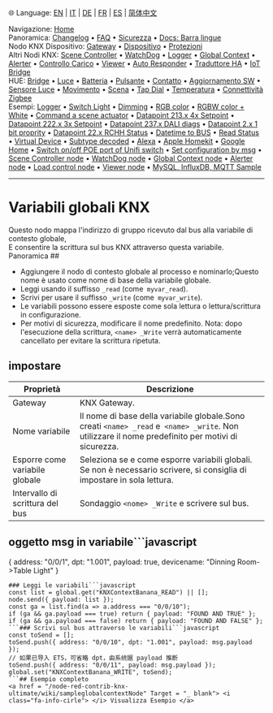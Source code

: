 🌐 Language: [EN](https://supergiovane.github.io/node-red-contrib-knx-ultimate/wiki/GlobalVariable) | [IT](https://supergiovane.github.io/node-red-contrib-knx-ultimate/wiki/it-GlobalVariable) | [DE](https://supergiovane.github.io/node-red-contrib-knx-ultimate/wiki/de-GlobalVariable) | [FR](https://supergiovane.github.io/node-red-contrib-knx-ultimate/wiki/fr-GlobalVariable) | [ES](https://supergiovane.github.io/node-red-contrib-knx-ultimate/wiki/es-GlobalVariable) | [简体中文](https://supergiovane.github.io/node-red-contrib-knx-ultimate/wiki/zh-CN-GlobalVariable)
<!-- NAV START -->
Navigazione: [Home](https://supergiovane.github.io/node-red-contrib-knx-ultimate/wiki/it-Home)  
Panoramica: [Changelog](https://github.com/Supergiovane/node-red-contrib-knx-ultimate/blob/master/CHANGELOG.md) • [FAQ](https://supergiovane.github.io/node-red-contrib-knx-ultimate/wiki/it-FAQ-Troubleshoot) • [Sicurezza](https://supergiovane.github.io/node-red-contrib-knx-ultimate/wiki/it-SECURITY) • [Docs: Barra lingue](https://supergiovane.github.io/node-red-contrib-knx-ultimate/wiki/it-Docs-Language-Bar)  
Nodo KNX Dispositivo: [Gateway](https://supergiovane.github.io/node-red-contrib-knx-ultimate/wiki/it-Gateway-configuration) • [Dispositivo](https://supergiovane.github.io/node-red-contrib-knx-ultimate/wiki/it-Device) • [Protezioni](https://supergiovane.github.io/node-red-contrib-knx-ultimate/wiki/it-Protections)  
Altri Nodi KNX: [Scene Controller](https://supergiovane.github.io/node-red-contrib-knx-ultimate/wiki/it-SceneController-Configuration) • [WatchDog](https://supergiovane.github.io/node-red-contrib-knx-ultimate/wiki/it-WatchDog-Configuration) • [Logger](https://supergiovane.github.io/node-red-contrib-knx-ultimate/wiki/it-Logger-Configuration) • [Global Context](https://supergiovane.github.io/node-red-contrib-knx-ultimate/wiki/it-GlobalVariable) • [Alerter](https://supergiovane.github.io/node-red-contrib-knx-ultimate/wiki/it-Alerter-Configuration) • [Controllo Carico](https://supergiovane.github.io/node-red-contrib-knx-ultimate/wiki/it-LoadControl-Configuration) • [Viewer](https://supergiovane.github.io/node-red-contrib-knx-ultimate/wiki/it-knxUltimateViewer) • [Auto Responder](https://supergiovane.github.io/node-red-contrib-knx-ultimate/wiki/it-KNXAutoResponder) • [Traduttore HA](https://supergiovane.github.io/node-red-contrib-knx-ultimate/wiki/it-HATranslator) • [IoT Bridge](https://supergiovane.github.io/node-red-contrib-knx-ultimate/wiki/it-IoT-Bridge-Configuration)  
HUE: [Bridge](https://supergiovane.github.io/node-red-contrib-knx-ultimate/wiki/it-HUE%20Bridge%20configuration) • [Luce](https://supergiovane.github.io/node-red-contrib-knx-ultimate/wiki/it-HUE%20Light) • [Batteria](https://supergiovane.github.io/node-red-contrib-knx-ultimate/wiki/it-HUE%20Battery) • [Pulsante](https://supergiovane.github.io/node-red-contrib-knx-ultimate/wiki/it-HUE%20Button) • [Contatto](https://supergiovane.github.io/node-red-contrib-knx-ultimate/wiki/it-HUE%20Contact%20sensor) • [Aggiornamento SW](https://supergiovane.github.io/node-red-contrib-knx-ultimate/wiki/it-HUE%20Device%20software%20update) • [Sensore Luce](https://supergiovane.github.io/node-red-contrib-knx-ultimate/wiki/it-HUE%20Light%20sensor) • [Movimento](https://supergiovane.github.io/node-red-contrib-knx-ultimate/wiki/it-HUE%20Motion) • [Scena](https://supergiovane.github.io/node-red-contrib-knx-ultimate/wiki/it-HUE%20Scene) • [Tap Dial](https://supergiovane.github.io/node-red-contrib-knx-ultimate/wiki/it-HUE%20Tapdial) • [Temperatura](https://supergiovane.github.io/node-red-contrib-knx-ultimate/wiki/it-HUE%20Temperature%20sensor) • [Connettività Zigbee](https://supergiovane.github.io/node-red-contrib-knx-ultimate/wiki/it-HUE%20Zigbee%20connectivity)  
Esempi: [Logger](https://supergiovane.github.io/node-red-contrib-knx-ultimate/wiki/it-Logger-Sample) • [Switch Light](https://supergiovane.github.io/node-red-contrib-knx-ultimate/wiki/-Sample---Switch-light) • [Dimming](https://supergiovane.github.io/node-red-contrib-knx-ultimate/wiki/-Sample---Dimming) • [RGB color](https://supergiovane.github.io/node-red-contrib-knx-ultimate/wiki/-Sample---RGB-Color) • [RGBW color + White](https://supergiovane.github.io/node-red-contrib-knx-ultimate/wiki/-Sample---RGBW-Color-plus-White) • [Command a scene actuator](https://supergiovane.github.io/node-red-contrib-knx-ultimate/wiki/-Sample---Control-a-scene-actuator) • [Datapoint 213.x 4x Setpoint](https://supergiovane.github.io/node-red-contrib-knx-ultimate/wiki/-Sample---DPT213) • [Datapoint 222.x 3x Setpoint](https://supergiovane.github.io/node-red-contrib-knx-ultimate/wiki/-Sample---DPT222) • [Datapoint 237.x DALI diags](https://supergiovane.github.io/node-red-contrib-knx-ultimate/wiki/-Sample---DPT237) • [Datapoint 2.x 1 bit proprity](https://supergiovane.github.io/node-red-contrib-knx-ultimate/wiki/-Sample---DPT2) • [Datapoint 22.x RCHH Status](https://supergiovane.github.io/node-red-contrib-knx-ultimate/wiki/-Sample---DPT22) • [Datetime to BUS](https://supergiovane.github.io/node-red-contrib-knx-ultimate/wiki/-Sample---DateTime-to-BUS) • [Read Status](https://supergiovane.github.io/node-red-contrib-knx-ultimate/wiki/-Sample---Read-value-from-Device) • [Virtual Device](https://supergiovane.github.io/node-red-contrib-knx-ultimate/wiki/-Sample---Virtual-Device) • [Subtype decoded](https://supergiovane.github.io/node-red-contrib-knx-ultimate/wiki/-Sample---Subtype) • [Alexa](https://supergiovane.github.io/node-red-contrib-knx-ultimate/wiki/-Sample---Alexa) • [Apple Homekit](https://supergiovane.github.io/node-red-contrib-knx-ultimate/wiki/-Sample---Apple-Homekit) • [Google Home](https://supergiovane.github.io/node-red-contrib-knx-ultimate/wiki/-Sample---Google-Assistant) • [Switch on/off POE port of Unifi switch](https://supergiovane.github.io/node-red-contrib-knx-ultimate/wiki/-Sample---UnifiPOE) • [Set configuration by msg](https://supergiovane.github.io/node-red-contrib-knx-ultimate/wiki/-Sample-setConfig) • [Scene Controller node](https://supergiovane.github.io/node-red-contrib-knx-ultimate/wiki/Sample-Scene-Node) • [WatchDog node](https://supergiovane.github.io/node-red-contrib-knx-ultimate/wiki/-Sample---WatchDog) • [Global Context node](https://supergiovane.github.io/node-red-contrib-knx-ultimate/wiki/SampleGlobalContextNode) • [Alerter node](https://supergiovane.github.io/node-red-contrib-knx-ultimate/wiki/SampleAlerter) • [Load control node](https://supergiovane.github.io/node-red-contrib-knx-ultimate/wiki/SampleLoadControl) • [Viewer node](https://supergiovane.github.io/node-red-contrib-knx-ultimate/wiki/knxUltimateViewer) • [MySQL, InfluxDB, MQTT Sample](https://supergiovane.github.io/node-red-contrib-knx-ultimate/wiki/Sample-KNX2MQTT-KNX2MySQL-KNX2InfluxDB)
<!-- NAV END -->
---
# Variabili globali KNX
Questo nodo mappa l'indirizzo di gruppo ricevuto dal bus alla variabile di contesto globale, \
E consentire la scrittura sul bus KNX attraverso questa variabile.
Panoramica ##
- Aggiungere il nodo di contesto globale al processo e nominarlo;Questo nome è usato come nome di base della variabile globale.
- Leggi usando il suffisso `_read` (come` myvar_read`).
- Scrivi per usare il suffisso `_write` (come` myvar_write`).
- Le variabili possono essere esposte come sola lettura o lettura/scrittura in configurazione.
- Per motivi di sicurezza, modificare il nome predefinito.
Nota: dopo l'esecuzione della scrittura, `<name> _Write` verrà automaticamente cancellato per evitare la scrittura ripetuta.
## impostare
| Proprietà | Descrizione |
|-|-|
| Gateway | KNX Gateway. |
| Nome variabile |Il nome di base della variabile globale.Sono creati `<name> _read` e` <name> _write`. Non utilizzare il nome predefinito per motivi di sicurezza.|
| Esporre come variabile globale |Seleziona se e come esporre variabili globali. Se non è necessario scrivere, si consiglia di impostare in sola lettura.|
| Intervallo di scrittura del bus | Sondaggio `<nome> _Write` e scrivere sul bus.|
## oggetto msg in variabile```javascript
{
  address: "0/0/1",
  dpt: "1.001",
  payload: true,
  devicename: "Dinning Room->Table Light"
}
```## Utilizzo rapido
### Leggi le variabili```javascript
const list = global.get("KNXContextBanana_READ") || [];
node.send({ payload: list });
const ga = list.find(a => a.address === "0/0/10");
if (ga && ga.payload === true) return { payload: "FOUND AND TRUE" };
if (ga && ga.payload === false) return { payload: "FOUND AND FALSE" };
```### Scrivi sul bus attraverso le variabili```javascript
const toSend = [];
toSend.push({ address: "0/0/10", dpt: "1.001", payload: msg.payload });
// 如果已导入 ETS，可省略 dpt，由系统据 payload 推断
toSend.push({ address: "0/0/11", payload: msg.payload });
global.set("KNXContextBanana_WRITE", toSend);
```## Esempio completo
<a href = "/node-red-contrib-knx-ultimate/wiki/sampleglobalcontextNode" Target = "_ blank"> <i class="fa-info-cirle"> </i> Visualizza Esempio </a>
